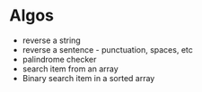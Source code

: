 # Algos
 - reverse a string
 - reverse a sentence - punctuation, spaces, etc
 - palindrome checker
 - search item from an array
 - Binary search item in a sorted array